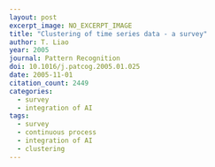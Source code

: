 ```yaml
---
layout: post
excerpt_image: NO_EXCERPT_IMAGE
title: "Clustering of time series data - a survey"
author: T. Liao
year: 2005
journal: Pattern Recognition
doi: 10.1016/j.patcog.2005.01.025
date: 2005-11-01
citation_count: 2449
categories:
  - survey
  - integration of AI
tags:
  - survey
  - continuous process
  - integration of AI
  - clustering
---
```

